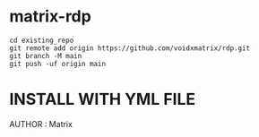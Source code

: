 # matrix-rdp





```
cd existing_repo
git remote add origin https://github.com/voidxmatrix/rdp.git
git branch -M main
git push -uf origin main
```

# INSTALL WITH YML FILE 

AUTHOR : Matrix
